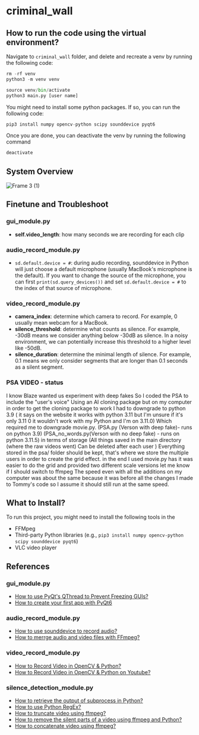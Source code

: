 # criminal_wall

## How to run the code using the virtual environment?

Navigate to `criminal_wall` folder, and delete and recreate a venv by running the following code:
```python
rm -rf venv
python3 -m venv venv

source venv/bin/activate
python3 main.py [user name]
```

You might need to install some python packages. If so, you can run the following code:
```python
pip3 install numpy opencv-python scipy sounddevice pyqt6
```

Once you are done, you can deactivate the venv by running the following command
```python
deactivate
```

## System Overview

![Frame 3 (1)](https://github.com/user-attachments/assets/635a40f0-92b3-4670-aa2f-ac17ec1c2efe)

## Finetune and Troubleshoot

### gui_module.py
- **self.video_length**: how many seconds we are recording for each clip

### audio_record_module.py
- `sd.default.device = #`: during audio recording, sounddevice in Python will just choose a default microphone (usually MacBook's microphone is the default). If you want to change the source of the microphone, you can first `print(sd.query_devices())` and set `sd.default.device = #` to the index of that source of microphone.
  
### video_record_module.py
- **camera_index**: determine which camera to record. For example, 0 usually mean webcam for a MacBook.
- **silence_threshold**: determine what counts as silence. For example, -30dB means we consider anything below -30dB as silence. In a noisy environment, we can potentially increase this threshold to a higher level like -50dB.
- **silence_duration**: determine the minimal length of silence. For example, 0.1 means we only consider segments that are longer than 0.1 seconds as a silent segment.

### PSA VIDEO - status
I know Blaze wanted us experiment with deep fakes So I coded the PSA to include the "user's voice" Using an AI cloning package but on my computer in order to get the cloning package to work I had to downgrade to python 3.9 ( it says on the website it works with python 3.11 but I'm unsure if it's only 3.11 0  it wouldn't work with my Python and I'm on 3.11.0) Which required me to downgrade movie.py.
(PSA.py  (Verson with deep fake)- runs on python 3.9)
(PSA_no_words.py(Verson with no deep fake) - runs on python 3.11.5)
in terms of storage (All things saved in the main directory (where the raw videos went) Can be deleted after each user )
Everything stored in the psa/ folder should be kept, that's where we store the multiple users in order to create the grid effect.
in the end I used movie.py has it was easier to do the grid and provided two different scale versions let me know if I should switch to ffmpeg 
The speed even with all the additions on my computer was about the same because it was before all the changes I made to Tommy's code so I assume it should still run at the same speed.

## What to Install?

To run this project, you might need to install the following tools in the 

- FFMpeg
- Third-party Python libraries (e.g., ``pip3 install numpy opencv-python scipy sounddevice pyqt6``)
- VLC video player

## References

### gui_module.py
- [How to use PyQt's QThread to Prevent Freezing GUIs?](https://realpython.com/python-pyqt-qthread/)
- [How to create your first app with PyQt6](https://www.pythonguis.com/tutorials/pyqt6-creating-your-first-window/)

### audio_record_module.py

- [How to use sounddevice to record audio?](https://python-sounddevice.readthedocs.io/en/0.3.15/api/streams.html)
- [How to merrge audio and video files with FFmpeg?](https://www.mux.com/articles/merge-audio-and-video-files-with-ffmpeg)

### video_record_module.py

- [How to Record Video in OpenCV & Python?](https://www.codingforentrepreneurs.com/blog/how-to-record-video-in-opencv-python)
- [How to Record Video in OpenCV & Python on Youtube?](https://www.youtube.com/embed/1eHQIu4r0Bc)

### silence_detection_module.py

- [How to retrieve the output of subprocess in Python?](https://www.geeksforgeeks.org/retrieving-the-output-of-subprocesscall-in-python/)
- [How to use Python RegEx?](https://www.w3schools.com/python/python_regex.asp#findall)
- [How to truncate video using ffmpeg?](https://stackoverflow.com/questions/18444194/cutting-multimedia-files-based-on-start-and-end-time-using-ffmpeg)
- [How to remove the silent parts of a video using ffmpeg and Python?](https://www.youtube.com/watch?v=ak52RXKfDw8)
- [How to concatenate video using ffmpeg?](https://stackoverflow.com/questions/7333232/how-to-concatenate-two-mp4-files-using-ffmpeg)
